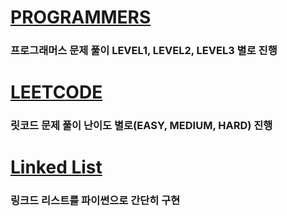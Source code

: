 # [PROGRAMMERS](https://github.com/SGTYang/Algorithms/tree/main/Programmers)
### 프로그래머스 문제 풀이 LEVEL1, LEVEL2, LEVEL3 별로 진행

# [LEETCODE](https://github.com/SGTYang/Algorithms/tree/main/LeetCode)
### 릿코드 문제 풀이 난이도 별로(EASY, MEDIUM, HARD) 진행

# [Linked List](https://github.com/SGTYang/Algorithms/tree/main/Linked%20List)
### 링크드 리스트를 파이썬으로 간단히 구현 
